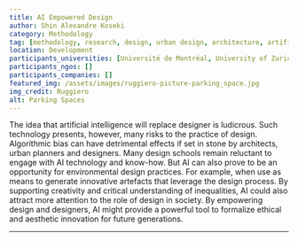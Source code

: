 ```yaml
---
title: AI Empowered Design
author: Shin Alexandre Koseki
category: Methodology
tag: [methodology, research, design, urban design, architecture, artificial intelligence, IA, GAN]
location: Development
participants_universities: [Université de Montréal, University of Zurich, Max-Planck Institute for the History of Art and Architecture – Bibliotheca Hertziana]
participants_ngos: []
participants_companies: []
featured_img: /assets/images/ruggiero-picture-parking_space.jpg
img_credit: Ruggiero
alt: Parking Spaces
---
```

The idea that artificial intelligence will replace designer is ludicrous. Such technology presents, however, many risks to the practice of design. Algorithmic bias can have detrimental effects if set in stone by architects, urban planners and designers. Many design schools remain reluctant to engage with AI technology and know-how. But AI can also prove to be an opportunity for environmental design practices. For example, when use as means to generate innovative artefacts that leverage the design process. By supporting creativity and critical understanding of inequalities, AI could also attract more attention to the role of design in society. By empowering design and designers, AI might provide a powerful tool to formalize ethical and aesthetic innovation for future generations.

***

<script src="https://gist.github.com/sjinko/64362f018fb4e7fd039d72b03649ee5a.js"></script>

